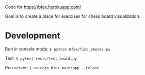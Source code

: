 Code for https://bfex.herokuapp.com/

Goal is to create a place for exercises for chess board visualization.

Development
===========

Run in console mode: `$ python bfex/find_checks.py`

Test: `$ pytest tests/test_board.py`

Run server: `$ uvicorn bfex.main:app --reload`
